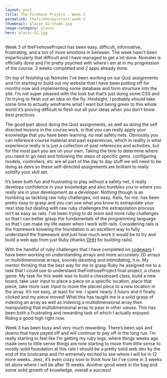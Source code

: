 ```yaml
---
layout: post
title: The Firehose Project - Week 3
permalink: thefirehoseproject-week-3
thumbnail: places-42-thumb.jpg
image-category: places
hero: places-42.jpg
---
```




Week 3 of theFirehoseProject has been easy, difficult, informative, frustrating, and a ton of more emotions in between. The week hasn’t been imparticularly that difficult and I have managed to get a lot done. Nomster is officially done and I’m pretty psyched with where I am at in my progression of the course. 3 weeks completed and 2 apps already done.

On top of finishing up Nomster I’ve been working on our Quiz assignments and I’m starting to build out my website that I have been putting off for months now and implementing some database and form structure into the site. I’m not super pleased with the look but that’s just doing some CSS and I’m trying to flesh out an idea on the fly. Hindsight, I probably should take some time to actually wireframe what I want but being green to this whole world it’s proving difficult to flesh out all your ideas when you don’t know best practices.

The good part about doing the Quiz assignments, as well as doing the self directed lessons in the course work, is that you can really apply your knowledge that you have been learning, no real safety nets. Obviously you can reference course material and past experiences, which in reality is what experience really is is just a collection of past references and activities, but for the most part you are on your own. Taking the time to determine where you need to go next and following the steps of specific gems. configuring models, controllers, etc are all part of the day to day stuff we will need to be doing as devs so these self-directed assignments are brilliant to really solidify your skill set.  

It’s been both fun and frustrating to play without a safety net, it really develops confidence in your knowledge and also humbles you to where you really are in your development as a developer. Nothing though is as humbling as tackling raw ruby challenges, not easy. Rails, for me, has been pretty easy to grasp and you can use what you know to extrapolate your next step but dealing with raw ruby challenges the extrapolation process isn’t as easy as rails. I’ve been trying to do more and more ruby challenges so that I can better grasp the fundamentals of the programming language so that I can make my life easier when I work with rails. Considering rails is the framework knowing the foundation is an excellent way to fully understand the framework and just how much work it would be to try and build a web app from just Ruby (thanks [DHH](https://twitter.com/dhh) for building rails).

With the handful of ruby challenges that I have completed on [codewars](http://codewars.com/) I have been working on understanding arrays and more accurately 2D arrays or multidimensional arrays, sounds daunting and intimidating; it is. My mentor thinking that the best way for me to grasp Ruby he assigned me to a task that I could use to understand theFirehoseProject final project, a chess game. My task for this week was to build a chessboard class, build a new board, take user input to place a piece on a specific location, place that piece, take more user input to move the placed piece to a new location in the array. It’s not easy, at least for me. I spent nearly 3 hours and it finally clicked and my piece moved! What this has taught me is a solid grasp of indexing an array as well as indexing a multidimensional array then manipulating that multidimensional array to pass in other values. This has been both a frustrating and rewarding task of which I actually enjoyed. Riding a good high right now.

Week 3 has been busy and very much rewarding. There’s been ups and downs that have payed off and will continue to pay off in the long run. I’m really starting to feel like I’m getting my ruby legs, where things weeks ago made zero to little sense things are now starting to move from little sense to mostly solid foundation at this rate I should be a pretty solid web dev by the end of the bootcamp and I’m extremely excited to see where I will be in 12 more weeks. Jeez, it’s even crazy now to think how far I’ve come in 3 weeks let alone where I will be after 15 weeks. Another good week in the bag and some solid growth of knowledge, overall a success!
